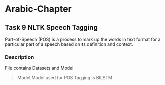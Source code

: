 # Arabic-Chapter
## Task 9 NLTK Speech Tagging
Part-of-Speech (POS) is a process to mark up the words in text format for a 
particular part of a speech based on its definition and context.
### Description 
File contains Datasets and Model
> Model
Model used for POS Tagging is BILSTM          

